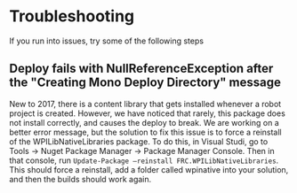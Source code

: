 # Troubleshooting
If you run into issues, try some of the following steps

## Deploy fails with NullReferenceException after the "Creating Mono Deploy Directory" message
New to 2017, there is a content library that gets installed whenever a robot project is created. However, we have noticed that rarely, this package does not
install correctly, and causes the deploy to break. We are working on a better error message, but the solution to fix this issue is to force a reinstall
of the WPILibNativeLibraries package. To do this, in Visual Studi, go to Tools -> Nuget Package Manager -> Package Manager Console. Then in that console,
run `Update-Package –reinstall FRC.WPILibNativeLibraries`. This should force a reinstall, add a folder called wpinative into your solution, and then the builds
should work again.
